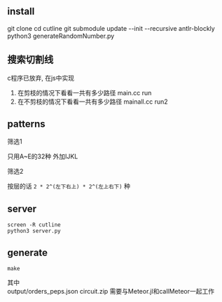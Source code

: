 ## install

git clone
cd cutline
git submodule update --init --recursive antlr-blockly
python3 generateRandomNumber.py

## 搜索切割线

c程序已放弃, 在js中实现

1. 在剪枝的情况下看看一共有多少路径 main.cc run
1. 在不剪枝的情况下看看一共有多少路径 mainall.cc run2

## patterns

筛选1

只用A~E的32种 外加IJKL

筛选2

按层的话 `2 * 2^(左下右上) * 2^(左上右下)` 种

## server

```shell
screen -R cutline
python3 server.py
```

## generate

```shell
make
```

其中  
output/orders_peps.json circuit.zip 需要与Meteor.jl和callMeteor一起工作
